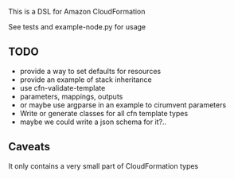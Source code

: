 This is a DSL for Amazon CloudFormation

See tests and example-node.py for usage

TODO
----

 * provide a way to set defaults for resources
 * provide an example of stack inheritance
 * use cfn-validate-template
 * parameters, mappings, outputs
  * or maybe use argparse in an example to cirumvent parameters
 * Write or generate classes for all cfn template types
  * maybe we could write a json schema for it?..

Caveats
-------

It only contains a very small part of CloudFormation types
